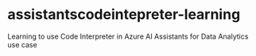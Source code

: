 # assistantscodeintepreter-learning
Learning to use Code Interpreter in Azure AI Assistants for Data Analytics use case
